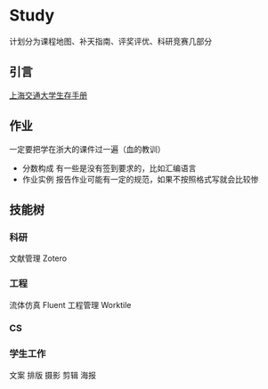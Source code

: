 # Study

计划分为课程地图、补天指南、评奖评优、科研竞赛几部分

## 引言

[上海交通大学生存手册](https://survivesjtu.gitbook.io/survivesjtumanual/li-zhi-pian/huan-ying-lai-dao-shang-hai-jiao-tong-da-xue)

## 作业

一定要把学在浙大的课件过一遍（血的教训）

- 分数构成 有一些是没有签到要求的，比如汇编语言
- 作业实例 报告作业可能有一定的规范，如果不按照格式写就会比较惨

## 技能树

### 科研

文献管理 Zotero

### 工程

流体仿真 Fluent
工程管理 Worktile

### CS

### 学生工作

文案 排版 摄影 剪辑 海报
